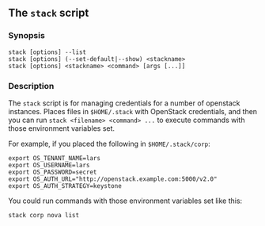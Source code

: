 ## The `stack` script

### Synopsis

    stack [options] --list
    stack [options] (--set-default|--show) <stackname>
    stack [options] <stackname> <command> [args [...]]

### Description

The `stack` script is for managing credentials for a number of
openstack instances.  Places files in `$HOME/.stack` with OpenStack
credentials, and then you can run `stack <filename> <command> ...` to
execute commands with those environment variables set.

For example, if you placed the following in `$HOME/.stack/corp`:

    export OS_TENANT_NAME=lars
    export OS_USERNAME=lars
    export OS_PASSWORD=secret
    export OS_AUTH_URL="http://openstack.example.com:5000/v2.0"
    export OS_AUTH_STRATEGY=keystone

You could run commands with those environment variables set like this:

    stack corp nova list


